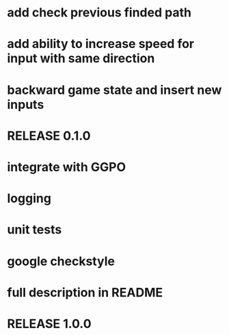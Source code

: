# add check previous finded path
# add ability to increase speed for input with same direction
# backward game state and insert new inputs
# RELEASE 0.1.0
# integrate with GGPO
# logging
# unit tests
# google checkstyle
# full description in README
# RELEASE 1.0.0 